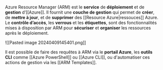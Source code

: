 
Azure Resource Manager (ARM) est le **service** de **déploiement** et de **gestion** d’[[Azure]]. Il fournit une **couche de gestion** qui permet de **créer**, de **mettre à jour**, et de **supprimer** des [[Resource Azure|ressouces]] Azure.
Le **contrôle d’accès**, les **verrous** et les **étiquettes**, sont des fonctionnalités mises à disposition par ARM pour **sécuriser** et **organiser** les ressources après le déploiement.

![[Pasted image 20240409145401.png]]

Il est possible de faire des requêtes à ARM via le **portail Azure**, les **outils CLI** comme [[Azure PowerShell]] ou [[Azure CLI]], ou d'automatiser ces actions de gestion via les [[ARM Templates]].
